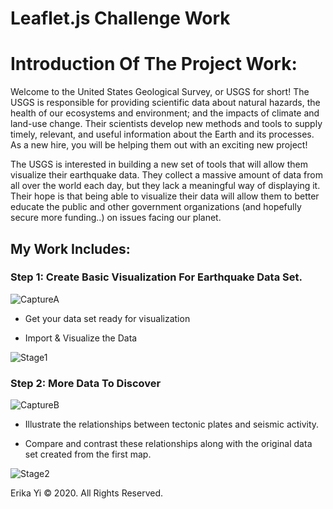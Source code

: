 # Leaflet.js Challenge Work 

# Introduction Of The Project Work:

Welcome to the United States Geological Survey, or USGS for short! The USGS is responsible for providing scientific data about natural hazards, the health of our ecosystems and environment; and the impacts of climate and land-use change. Their scientists develop new methods and tools to supply timely, relevant, and useful information about the Earth and its processes. As a new hire, you will be helping them out with an exciting new project!

The USGS is interested in building a new set of tools that will allow them visualize their earthquake data. They collect a massive amount of data from all over the world each day, but they lack a meaningful way of displaying it. Their hope is that being able to visualize their data will allow them to better educate the public and other government organizations (and hopefully secure more funding..) on issues facing our planet.

## My Work Includes:

### Step 1: Create Basic Visualization For Earthquake Data Set.

![CaptureA](Images/CaptureA.PNG)

* Get your data set ready for visualization 

* Import & Visualize the Data 

![Stage1](Images/Stage1.gif)


### Step 2: More Data To Discover 

![CaptureB](Images/CaptureB.PNG)

* Illustrate the relationships between tectonic plates and seismic activity. 

* Compare and contrast these relationships along with the original data set created from the first map.

![Stage2](Images/Stage2.gif)




Erika Yi © 2020. All Rights Reserved. 